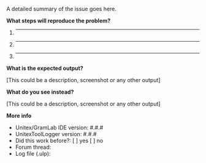 <!---
Please go to the Unitex/GramLab forum for help and support:

http://forum.unitexgramlab.org

Before open a GitHub issue, make sure first to read the bug reporting guide:

http://unitexgramlab.org/how-to-report-a-bug

If you have an issue with the visual user interface, create rather an issue on:

https://github.com/UnitexGramLab/gramlab-ide/issues

If you are experimenting problems with the execution of UnitexToolLogger then 
please fill-out the form below
--->

A detailed summary of the issue goes here. 

**What steps will reproduce the problem?**

  1. _____
  2. _____
  3. _____

**What is the expected output?**

[This could be a description, screenshot or any other output]

**What do you see instead?**

[This could be a description, screenshot or any other output]

**More info**

<!---
Any other information you want to share that is relevant to the issue being reported.
~
To check the version of Unitex/GramLab IDE and UnitexToolLogger, open the IDE, 
click Info > About, and look at the string in the upper left corner. The string 
has the form "Unitex/GramLab IDE: #.#.# | UnitexToolLogger: #.#.#"
~
For more information about how to create a log file (.ulp) , see the User's Manual, 
section 13.1 "Creating log files"
~
--->

- Unitex/GramLab IDE version: #.#.# 
- UnitexToolLogger version: #.#.# 
- Did this work before?: [ ] yes [ ] no
- Forum thread:
- Log file (.ulp):
